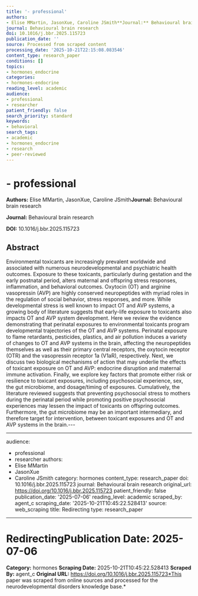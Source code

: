 ```yaml
---
title: '- professional'
authors:
- Elise MMartin, JasonXue, Caroline JSmith**Journal:** Behavioural brain research
journal: Behavioural brain research
doi: 10.1016/j.bbr.2025.115723
publication_date: ''
source: Processed from scraped content
processing_date: '2025-10-21T22:15:08.083546'
content_type: research_paper
conditions: []
topics:
- hormones_endocrine
categories:
- hormones-endocrine
reading_level: academic
audience:
- professional
- researcher
patient_friendly: false
search_priority: standard
keywords:
- behavioral
search_tags:
- academic
- hormones_endocrine
- research
- peer-reviewed
---
```


# - professional

**Authors:** Elise MMartin, JasonXue, Caroline JSmith**Journal:** Behavioural brain research

**Journal:** Behavioural brain research

**DOI:** 10.1016/j.bbr.2025.115723

## Abstract

Environmental toxicants are increasingly prevalent worldwide and associated with numerous neurodevelopmental and psychiatric health outcomes. Exposure to these toxicants, particularly during gestation and the early postnatal period, alters maternal and offspring stress responses, inflammation, and behavioral outcomes. Oxytocin (OT) and arginine vasopressin (AVP) are highly conserved neuropeptides with myriad roles in the regulation of social behavior, stress responses, and more. While developmental stress is well known to impact OT and AVP systems, a growing body of literature suggests that early-life exposure to toxicants also impacts OT and AVP system development. Here we review the evidence demonstrating that perinatal exposures to environmental toxicants program developmental trajectories of the OT and AVP systems. Perinatal exposure to flame retardants, pesticides, plastics, and air pollution induces a variety of changes to OT and AVP systems in the brain, affecting the neuropeptides themselves as well as their primary central receptors, the oxytocin receptor (OTR) and the vasopressin receptor 1a (V1aR), respectively. Next, we discuss two biological mechanisms of action that may underlie the effects of toxicant exposure on OT and AVP: endocrine disruption and maternal immune activation. Finally, we explore key factors that promote either risk or resilience to toxicant exposures, including psychosocial experience, sex, the gut microbiome, and dosage/timing of exposures. Cumulatively, the literature reviewed suggests that preventing psychosocial stress to mothers during the perinatal period while promoting positive psychosocial experiences may lessen the impact of toxicants on offspring outcomes. Furthermore, the gut microbiome may be an important intermediary, and therefore target for intervention, between toxicant exposures and OT and AVP systems in the brain.---

---
audience:
- professional
- researcher
authors:
- Elise MMartin
- JasonXue
- Caroline JSmith
category: hormones
content_type: research_paper
doi: 10.1016/j.bbr.2025.115723
journal: Behavioural brain research
original_url: https://doi.org/10.1016/j.bbr.2025.115723
patient_friendly: false
publication_date: '2025-07-06'
reading_level: academic
scraped_by: agent_c
scraping_date: '2025-10-21T10:45:22.528413'
source: web_scraping
title: Redirecting
type: research_paper
---
# Redirecting**Publication Date:** 2025-07-06
**Category:** hormones
**Scraping Date:** 2025-10-21T10:45:22.528413
**Scraped By:** agent_c
**Original URL:** https://doi.org/10.1016/j.bbr.2025.115723*This paper was scraped from online sources and processed for the neurodevelopmental disorders knowledge base.*